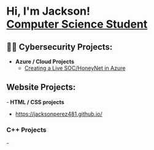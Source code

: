 <h1>Hi, I'm Jackson! <br/><a href="https://github.com/jacksonperez481"></a> <a href="(https://www.linkedin.com/in/jackson-perez-a85324203/)">Computer Science Student</a> </h1>

<h2>👨‍💻 Cybersecurity Projects:</h2>

- <b>Azure / Cloud Projects</b>
  - [Creating a Live SOC/HoneyNet in Azure](https://github.com/jacksonperez481/Azure-SOC)
  
<h2> Website Projects: </h2>

-<b> HTML / CSS projects </b>
  - https://jacksonperez481.github.io/

<h3> C++ Projects </h3>
  -  <c> </c>
  
  










